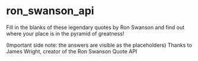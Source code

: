 # ron_swanson_api

Fill in the blanks of these legendary quotes by Ron Swanson 
and find out where your place is in the pyramid of greatness!

(Important side note: the answers are visible as the placeholders)
Thanks to James Wright, creator of the Ron Swanson Quote API

